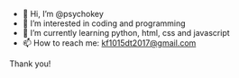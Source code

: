 - 👋 Hi, I’m @psychokey
- 👀 I’m interested in coding and programming
- 🌱 I’m currently learning python, html, css and javascript
- 📫 How to reach me:
kf1015dt2017@gmail.com

Thank you!
